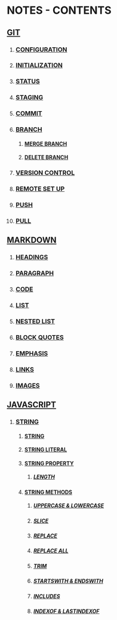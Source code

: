 # NOTES - CONTENTS

<!-- GIT LINKS -->

## [GIT](https://github.com/HasanujjamanGazi/git_-_markdown/blob/main/Git/git.md)

1. ### [CONFIGURATION](https://github.com/HasanujjamanGazi/git_-_markdown/blob/main/Git/git.md#configuration)

2. ### [INITIALIZATION](https://github.com/HasanujjamanGazi/git_-_markdown/blob/main/Git/git.md#initialization)

3. ### [STATUS](https://github.com/HasanujjamanGazi/git_-_markdown/blob/main/Git/git.md#status)

4. ### [STAGING](https://github.com/HasanujjamanGazi/git_-_markdown/blob/main/Git/git.md#staging)

5. ### [COMMIT](https://github.com/HasanujjamanGazi/git_-_markdown/blob/main/Git/git.md#commit)

6. ### [BRANCH](https://github.com/HasanujjamanGazi/git_-_markdown/blob/main/Git/git.md#branch)

    1. #### [MERGE BRANCH](https://github.com/HasanujjamanGazi/git_-_markdown/blob/main/Git/git.md#merge-branch)

    2. #### [DELETE BRANCH](https://github.com/HasanujjamanGazi/git_-_markdown/blob/main/Git/git.md#delete-branch)

7. ### [VERSION CONTROL](https://github.com/HasanujjamanGazi/git_-_markdown/blob/main/Git/git.md#version-control)

8. ### [REMOTE SET UP](https://github.com/HasanujjamanGazi/git_-_markdown/blob/main/Git/git.md#remote-set-up)

9. ### [PUSH](https://github.com/HasanujjamanGazi/git_-_markdown/blob/main/Git/git.md#push)

10. ### [PULL](https://github.com/HasanujjamanGazi/git_-_markdown/blob/main/Git/git.md#pull)

<!-- MARKDOWN LINKS -->

## [MARKDOWN](https://github.com/HasanujjamanGazi/git_-_markdown/blob/main/Markdown/markdown.md)

1. ### [HEADINGS](https://github.com/HasanujjamanGazi/git_-_markdown/blob/main/Markdown/markdown.md#headings)

2. ### [PARAGRAPH](https://github.com/HasanujjamanGazi/git_-_markdown/blob/main/Markdown/markdown.md#paragraph)

3. ### [CODE](https://github.com/HasanujjamanGazi/git_-_markdown/blob/main/Markdown/markdown.md#code)

4. ### [LIST](https://github.com/HasanujjamanGazi/git_-_markdown/blob/main/Markdown/markdown.md#list)

5. ### [NESTED LIST](https://github.com/HasanujjamanGazi/git_-_markdown/blob/main/Markdown/markdown.md#nested-list)

6. ### [BLOCK QUOTES](https://github.com/HasanujjamanGazi/git_-_markdown/blob/main/Markdown/markdown.md#block-quotes)

7. ### [EMPHASIS](https://github.com/HasanujjamanGazi/git_-_markdown/blob/main/Markdown/markdown.md#emphasis)

8. ### [LINKS](https://github.com/HasanujjamanGazi/git_-_markdown/blob/main/Markdown/markdown.md#links)

9. ### [IMAGES](https://github.com/HasanujjamanGazi/git_-_markdown/blob/main/Markdown/markdown.md#images)

<!-- JAVASCRIPT LINKS -->

## [JAVASCRIPT](https://github.com/HasanujjamanGazi/NOTES/tree/main/JS)

1. ### [STRING](https://github.com/HasanujjamanGazi/NOTES/blob/main/JS/STRING.md)
    1. #### [STRING](https://github.com/HasanujjamanGazi/NOTES/blob/main/JS/STRING.md#string)
    2. #### [STRING LITERAL](https://github.com/HasanujjamanGazi/NOTES/blob/main/JS/STRING.md#string-literal)
    3. #### [STRING PROPERTY](https://github.com/HasanujjamanGazi/NOTES/blob/main/JS/STRING.md#string-property)
        1. ##### [LENGTH](https://github.com/HasanujjamanGazi/NOTES/blob/main/JS/STRING.md#length)
    4. #### [STRING METHODS](https://github.com/HasanujjamanGazi/NOTES/blob/main/JS/STRING.md#string-methods)
        1. ##### [UPPERCASE & LOWERCASE](https://github.com/HasanujjamanGazi/NOTES/blob/main/JS/STRING.md#uppercase--lowercase)
        2. ##### [SLICE](https://github.com/HasanujjamanGazi/NOTES/blob/main/JS/STRING.md#slice)
        3. ##### [REPLACE](https://github.com/HasanujjamanGazi/NOTES/blob/main/JS/STRING.md#replace)
        4. ##### [REPLACE ALL](https://github.com/HasanujjamanGazi/NOTES/blob/main/JS/STRING.md#replace-all)
        5. ##### [TRIM](https://github.com/HasanujjamanGazi/NOTES/blob/main/JS/STRING.md#trim)
        6. ##### [STARTSWITH & ENDSWITH](https://github.com/HasanujjamanGazi/NOTES/blob/main/JS/STRING.md#startswith--endswith)
        7. ##### [INCLUDES](https://github.com/HasanujjamanGazi/NOTES/blob/main/JS/STRING.md#includes)
        8. ##### [INDEXOF & LASTINDEXOF](https://github.com/HasanujjamanGazi/NOTES/blob/main/JS/STRING.md#indexof--lastindexof)